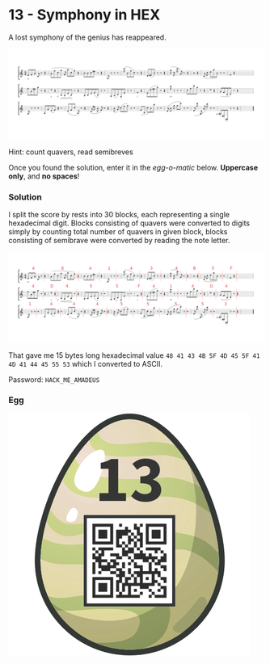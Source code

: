 # 13 - Symphony in HEX

A lost symphony of the genius has reappeared.

![symphonyinhex.png](files/symphonyinhex.png "symphonyinhex.png")

Hint: count quavers, read semibreves

Once you found the solution, enter it in the *egg-o-matic* below. **Uppercase only**, and **no spaces**!

### Solution

I split the score by rests into 30 blocks, each representing a single hexadecimal digit. Blocks consisting of quavers were converted to digits simply by counting total number of quavers in given block, blocks consisting of semibrave were converted by reading the note letter.

![solution.png](files/solution.png "solution.png")

That gave me 15 bytes long hexadecimal value `48 41 43 4B 5F 4D 45 5F 41 4D 41 44 45 55 53` which I converted to ASCII. 

Password: `HACK_ME_AMADEUS`

### Egg

![egg.png](files/egg.png "egg.png")
